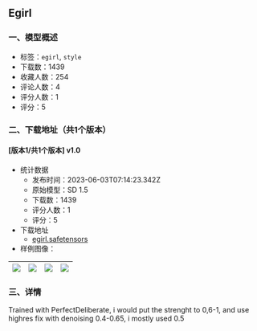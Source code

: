 ## Egirl
### 一、模型概述

- 标签：`egirl`, `style`
- 下载数：1439
- 收藏人数：254
- 评论人数：4
- 评分人数：1
- 评分：5

### 二、下载地址（共1个版本）

#### [版本1/共1个版本] v1.0

- 统计数据
  - 发布时间：2023-06-03T07:14:23.342Z
  - 原始模型：SD 1.5
  - 下载数：1439
  - 评分人数：1
  - 评分：5
- 下载地址
  - [egirl.safetensors](https://civitai.com/api/download/models/88230)
- 样例图像：

| <img src="https://image.civitai.com/xG1nkqKTMzGDvpLrqFT7WA/146aeb56-9b9e-4c11-ab07-99193aedd7df/width=450/1014381.jpeg" /> | <img src="https://image.civitai.com/xG1nkqKTMzGDvpLrqFT7WA/1f2692c7-aabc-413f-9ee0-d5e4bdb2dcf3/width=450/1014375.jpeg" /> | <img src="https://image.civitai.com/xG1nkqKTMzGDvpLrqFT7WA/8ec3720a-060a-4960-bd68-ee0d6e99e662/width=450/1014379.jpeg" /> | <img src="https://image.civitai.com/xG1nkqKTMzGDvpLrqFT7WA/39a44b80-491f-4964-a9d5-309ec9be86ea/width=450/1014378.jpeg" /> |
| ---- | ---- | ---- | ---- |


### 三、详情
<p>Trained with PerfectDeliberate, i would put the strenght to 0,6-1, and use highres fix with denoising 0.4-0.65, i mostly used 0.5</p>